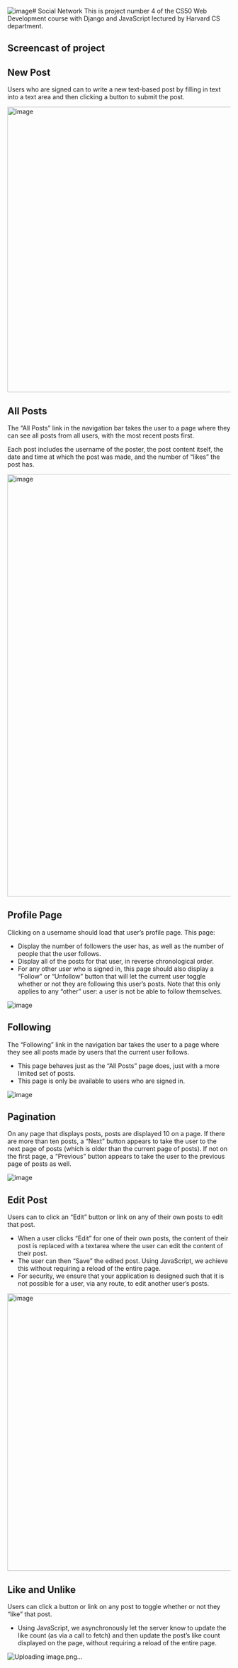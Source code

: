![image](https://github.com/Fernando-Urbano/cs50w-p4-network/assets/99626376/dc4ce3bf-8a8b-4927-aa27-3012e8503067)# Social Network
This is project number 4 of the CS50 Web Development course with Django and JavaScript lectured by Harvard CS department.

## Screencast of project

## New Post
Users who are signed can to write a new text-based post by filling in text into a text area and then clicking a button to submit the post.

<img width="644" alt="image" src="https://github.com/Fernando-Urbano/cs50w-p4-network/assets/99626376/c269f154-2be0-49a7-a18e-e7d28fa84cc5">

## All Posts
The “All Posts” link in the navigation bar takes the user to a page where they can see all posts from all users, with the most recent posts first.

Each post includes the username of the poster, the post content itself, the date and time at which the post was made, and the number of “likes” the post has.

<img width="953" alt="image" src="https://github.com/Fernando-Urbano/cs50w-p4-network/assets/99626376/4f959338-c01a-4a14-bda6-ef1de5208e82">

## Profile Page
Clicking on a username should load that user’s profile page. This page:
- Display the number of followers the user has, as well as the number of people that the user follows.
- Display all of the posts for that user, in reverse chronological order.
- For any other user who is signed in, this page should also display a “Follow” or “Unfollow” button that will let the current user toggle whether or not they are following this user’s posts. Note that this only applies to any “other” user: a user is not be able to follow themselves.

![image](https://github.com/Fernando-Urbano/cs50w-p4-network/assets/99626376/46b8cd6a-535a-4e39-997f-c4bd18683ee8)

## Following
The “Following” link in the navigation bar takes the user to a page where they see all posts made by users that the current user follows.
- This page behaves just as the “All Posts” page does, just with a more limited set of posts.
- This page is only be available to users who are signed in.

![image](https://github.com/Fernando-Urbano/cs50w-p4-network/assets/99626376/3dfaddd6-288d-43eb-b04f-27b427344c20)

## Pagination
On any page that displays posts, posts are displayed 10 on a page. If there are more than ten posts, a “Next” button appears to take the user to the next page of posts (which is older than the current page of posts). If not on the first page, a “Previous” button appears to take the user to the previous page of posts as well.

![image](https://github.com/Fernando-Urbano/cs50w-p4-network/assets/99626376/ec108351-289c-4a8d-aaeb-98877fdbee18)

## Edit Post
Users can to click an “Edit” button or link on any of their own posts to edit that post.
- When a user clicks “Edit” for one of their own posts, the content of their post is replaced with a textarea where the user can edit the content of their post.
- The user can then “Save” the edited post. Using JavaScript, we achieve this without requiring a reload of the entire page.
- For security, we ensure that your application is designed such that it is not possible for a user, via any route, to edit another user’s posts.

<img width="626" alt="image" src="https://github.com/Fernando-Urbano/cs50w-p4-network/assets/99626376/d88871dd-5aaa-456d-bb9d-cbfe99fd03ea">

## Like and Unlike
Users can click a button or link on any post to toggle whether or not they “like” that post.
- Using JavaScript, we asynchronously let the server know to update the like count (as via a call to fetch) and then update the post’s like count displayed on the page, without requiring a reload of the entire page.

![Uploading image.png…]()

